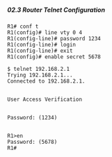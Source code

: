 ##### 02.3 Router Telnet Configuration

```
R1# conf t
R1(config)# line vty 0 4
R1(config-line)# password 1234
R1(config-line)# login
R1(config-line)# exit
R1(config)# enable secret 5678
```

```
$ telnet 192.168.2.1
Trying 192.168.2.1...
Connected to 192.168.2.1.


User Access Verification


Password: (1234)


R1>en   
Password: (5678)
R1#
```
